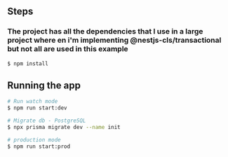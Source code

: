 ## Steps

### The project has all the dependencies that I use in a large project where  en i'm implementing @nestjs-cls/transactional but not all are used in this example

```bash
$ npm install
```

## Running the app

```bash
# Run watch mode
$ npm run start:dev

# Migrate db - PostgreSQL
$ npx prisma migrate dev --name init

# production mode
$ npm run start:prod
```
